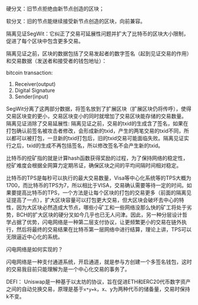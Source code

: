 硬分叉：旧节点拒绝由新节点创造的区块；

软分叉：旧的节点能继续接受新节点创造的区块，向前兼容。


隔离见证SegWit：它纠正了交易可延展性问题并扩大了比特币的区块大小限制，促进了每个区块中包含更多交易。



隔离见证之前，区块的数据包括了交易发起者的数字签名（起到见证交易的作用）和交易数据（发送者和接受者的钱包地址）：

bitcoin transaction:

1. Receiver(output)
2. Digital Signature
3. Sender(input)

SegWit分离了这两部分数据，将签名放到了扩展区块（扩展区块仍将传呼），使得交易区块变的更小，交易区块变小的同时就增加了交易区块能存储的交易数量。
隔离见证消除了交易延展性: 隔离见证之前，交易的txid的生成含了签名，如果在打包确认前签名被攻击者修改，会形成新的txid，产生的两笔交易的txid不同，所以都可以被打包，一旦新的txid打包后，旧的txid交易可能面临失败。隔离见证实行之后，txid的生成不再包括签名，所以修改签名不会产生新的txid。


比特币的挖矿指的就是️计算hash函数获得奖励的过程，为了保持网络的稳定性，挖矿难度会根据全网算力定期吊证，确保区块之间的平均间隔时间相对稳定。

比特币的TPS是每秒可以执行的最大交易数量，Visa等中心化系统等的TPS大概为1700，而比特币的TPS为7，所以相比于VISA，交易确认需要等待一定的时间。如果要提高比特币的TPS，一个方法是让每个区块的打包的交易更多（前面的隔离见证提高了一点），扩大区块容量可以打包更大交易，但大区块会破坏去中心的特性，因为大区块必然造成大节点，哪些小矿工和一些网络没那么快的矿工将处于劣势，BCH的扩大区块的硬分叉如今几乎也已无人问津。因此，另一种分层设计哲学占据了优势，闪电网络是一种第二层支付协议，让更频繁更小的交易在链外执行，然后将最终的交易结果在比特币第一层网络中进行结算，理论上讲，TPS可以无限逼近中心化的系统。

闪电网络是如何实现的？

闪电网络是一种支付通道系统，开启通道，就是参与方创建一个多签名钱包，这时的交易我目前只能理解为是一个中心化交易的事务了。


DEFI： Uniswap是一种基于以太坊的协议，旨在促进ETH和ERC20代币数字资产之间的自动兑换交易，原理是基于`x*y=k`，x、y为两种代币的储备量，交易时保持k不变。
